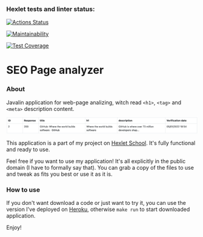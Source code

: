 ### Hexlet tests and linter status:
[![Actions Status](https://github.com/MadMan2k/java-project-lvl4/workflows/hexlet-check/badge.svg)](https://github.com/MadMan2k/java-project-lvl4/actions)

[![Maintainability](https://api.codeclimate.com/v1/badges/f840ad738840f2332e7c/maintainability)](https://codeclimate.com/github/MadMan2k/java-project-lvl4/maintainability)

[![Test Coverage](https://api.codeclimate.com/v1/badges/f840ad738840f2332e7c/test_coverage)](https://codeclimate.com/github/MadMan2k/java-project-lvl4/test_coverage)

# SEO Page analyzer

### About

Javalin application for web-page analizing, witch read `<h1>`, `<tag>` and `<meta>` description content.

![Analize example](/assets/images/output.png)

This application is a part of my project on [Hexlet School](https://ru.hexlet.io/). It's fully functional and ready to use.

Feel free if you want to use my application! It's all explicitly in the public domain (I have to formally say that). You can grab a copy of the files to use and tweak as fits you best or use it as it is.

### How to use

If you don't want download a code or just want to try it, you can use the version I've deployed on [Heroku](https://page-analyzer-project.herokuapp.com/), otherwise `make run` to start downloaded application.

Enjoy!